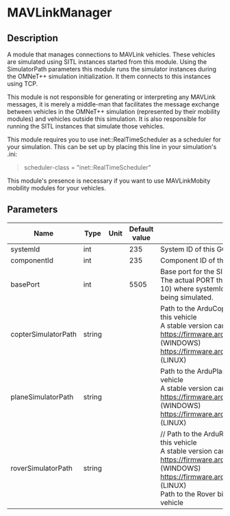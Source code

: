 # MAVLinkManager
## Description

 A module that manages connections to MAVLink vehicles. These vehicles are simulated using SITL instances started from this module.
 Using the SimulatorPath parameters this module runs the simulator instances during the OMNeT++ simulation initialization. It them
 connects to this instances using TCP.

 This module is not responsible for generating or interpreting any MAVLink messages, it is merely a middle-man that facilitates
 the message exchange between vehicles in the OMNeT++ simulation (represented by their mobility modules) and vehicles outside
 this simulation. It is also responsible for running the SITL instances that simulate those vehicles.

 This module requires you to use inet::RealTimeScheduler as a scheduler for your simulation. This can be set up by placing this line in your
 simulation's .ini:

 > scheduler-class = "inet::RealTimeScheduler"

 This module's presence is necessary if you want to use MAVLinkMobity mobility modules for your vehicles.

## Parameters

| Name | Type | Unit | Default value | Description |
| ---- | ---- | ---- | ------------- | ----------- |
| systemId | int |  | 235 |  System ID of this GCS. |
| componentId | int |  | 235 |  Component ID of this GCS. |
| basePort | int |  | 5505 |  Base port for the SITL simulators.<br> The actual PORT the simulators will be run is basePort + (systemId * 10) where systemId is the system ID of the vehicle<br> being simulated. |
| copterSimulatorPath | string |  |  |  Path to the ArduCopter binary. Used to run simulator instances for this vehicle<br> A stable version can be downloaded from:<br> https://firmware.ardupilot.org/Tools/MissionPlanner/sitl/CopterStable/ (WINDOWS)<br> https://firmware.ardupilot.org/Copter/stable/SITL_x86_64_linux_gnu/ (LINUX) |
| planeSimulatorPath | string |  |  |  Path to the ArduPlane binary. Used to run simulator instances for this vehicle<br> A stable version can be downloaded from:<br> https://firmware.ardupilot.org/Tools/MissionPlanner/sitl/PlaneStable/ (WINDOWS)<br> https://firmware.ardupilot.org/Plane/stable/SITL_x86_64_linux_gnu/ (LINUX) |
| roverSimulatorPath | string |  |  | // Path to the ArduRover binary. Used to run simulator instances for this vehicle<br> A stable version can be downloaded from:<br> https://firmware.ardupilot.org/Tools/MissionPlanner/sitl/RoverStable/ (WINDOWS)<br> https://firmware.ardupilot.org/Rover/stable/SITL_x86_64_linux_gnu/ (LINUX)<br> Path to the Rover binary. Used to run simulator instances for this vehicle |
